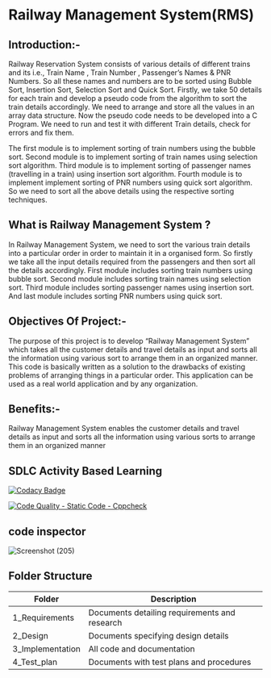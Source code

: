 # Railway Management System(RMS)

## Introduction:-

Railway Reservation System consists of various details of different trains and its i.e., Train Name , Train Number , Passenger’s Names & PNR Numbers. So all these names and numbers are to be sorted using Bubble Sort, Insertion Sort, Selection Sort and Quick Sort. Firstly, we take 50 details for each train and develop a pseudo code from the algorithm to sort the train details accordingly. We need to arrange and store all the values in an array data structure. Now the pseudo code needs to be developed into a C Program. We need to run and test it with different Train details, check for errors and fix them.

The first module is to implement sorting of train numbers using the bubble sort. Second module is to implement sorting of train names using selection sort algorithm. Third module is to implement sorting of passenger names (travelling in a train) using insertion sort algorithm. Fourth module is to implement implement sorting of PNR numbers using quick sort algorithm. So we need to sort all the above details using the respective sorting techniques.

## What is Railway Management System ?

In Railway Management System, we need to sort the various train details into a particular order in order to maintain it in a organised form. So firstly we take all the input details required from the passengers and then sort all the details accordingly. First module includes sorting train numbers using bubble sort. Second module includes sorting train names using selection sort. Third module includes sorting passenger names using insertion sort. And last module includes sorting PNR numbers using quick sort.

## Objectives Of Project:-

The purpose of this project is to develop “Railway Management System” which takes all the customer details and travel details as input and sorts all the information using various sort to arrange them in an organized manner. This code is basically written as a solution to the drawbacks of existing problems of arranging things in a particular order. This application can be used as a real world application and by any organization.

## Benefits:-

Railway Management System enables the customer details and travel details as input and sorts all the information using various sorts to arrange them in an organized manner

## SDLC Activity Based Learning
[![Codacy Badge](https://app.codacy.com/project/badge/Grade/2131cd958eae4e6c956900ecedd8e87d)](https://www.codacy.com/gh/Rakesh341/M1_RAILWAY-MANAGEMENT-SYSTEM_Util/dashboard?utm_source=github.com&amp;utm_medium=referral&amp;utm_content=Rakesh341/M1_RAILWAY-MANAGEMENT-SYSTEM_Util&amp;utm_campaign=Badge_Grade)

[![Code Quality - Static Code - Cppcheck](https://github.com/Rakesh341/M1_RAILWAY-MANAGEMENT-SYSTEM_Util/actions/workflows/cppcheck.yml/badge.svg)](https://github.com/Rakesh341/M1_RAILWAY-MANAGEMENT-SYSTEM_Util/actions/workflows/cppcheck.yml)


## code inspector
![Screenshot (205)](https://user-images.githubusercontent.com/62551088/153442573-aa6c3862-dd6f-45bb-b592-67fcf92319ad.png)

## Folder Structure

| Folder | Description |
| --------- | ----------- |
| 1_Requirements | Documents detailing requirements and research |
| 2_Design | Documents specifying design details |
| 3_Implementation | All code and documentation |
| 4_Test_plan |	Documents with test plans and procedures |
